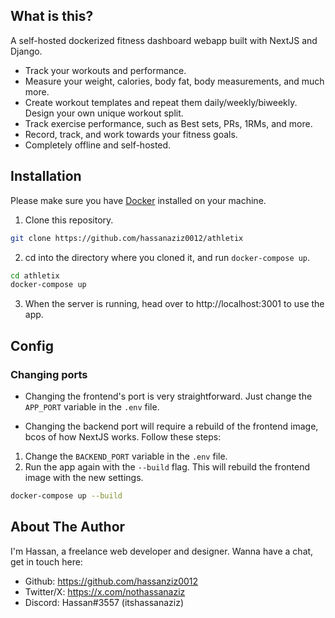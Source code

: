 ## What is this?
A self-hosted dockerized fitness dashboard webapp built with NextJS and Django.

- Track your workouts and performance.
- Measure your weight, calories, body fat, body measurements, and much more. 
- Create workout templates and repeat them daily/weekly/biweekly. Design your own unique workout split. 
- Track exercise performance, such as Best sets, PRs, 1RMs, and more. 
- Record, track, and work towards your fitness goals. 
- Completely offline and self-hosted. 

## Installation

Please make sure you have [Docker](https://www.docker.com) installed on your machine.

1. Clone this repository.

```bash
git clone https://github.com/hassanaziz0012/athletix
```

2. cd into the directory where you cloned it, and run `docker-compose up`.

```bash
cd athletix
docker-compose up
```

3. When the server is running, head over to http://localhost:3001 to use the app.

## Config
### Changing ports
- Changing the frontend's port is very straightforward. Just change the `APP_PORT` variable in the `.env` file.

- Changing the backend port will require a rebuild of the frontend image, bcos of how NextJS works. Follow these steps:
1. Change the `BACKEND_PORT` variable in the `.env` file.
2. Run the app again with the `--build` flag. This will rebuild the frontend image with the new settings.
```bash
docker-compose up --build
```

## About The Author

I'm Hassan, a freelance web developer and designer. Wanna have a chat, get in touch here:

-   Github: https://github.com/hassanziz0012
-   Twitter/X: https://x.com/nothassanaziz
-   Discord: Hassan#3557 (itshassanaziz)
